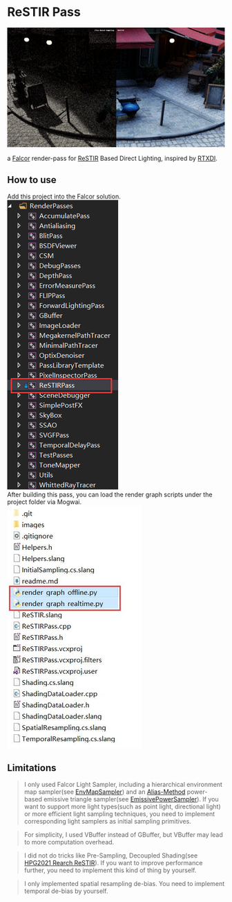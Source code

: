 # ReSTIR Pass

![result](images/result.png)  

a [Falcor](https://github.com/NVIDIAGameWorks/Falcor) render-pass for [ReSTIR](](https://research.nvidia.com/sites/default/files/pubs/2020-07_Spatiotemporal-reservoir-resampling/ReSTIR.pdf)) Based Direct Lighting, inspired by [RTXDI](https://developer.nvidia.com/rtxdi).

## How to use

Add this project into the Falcor solution.  
![file-tree-layout](images/layout.png)  
After building this pass, you can load the render graph scripts under the project folder via Mogwai.  
![render-graph-files](images/rendergraph.jpg)
## Limitations

> I only used Falcor Light Sampler, including a hierarchical environment map sampler(see [EnvMapSampler](https://github.com/NVIDIAGameWorks/Falcor/blob/5236495554f57a734cc815522d95ae9a7dfe458a/Source/Falcor/Experimental/Scene/Lights/EnvMapSampler.slang)) and an [Alias-Method](http://cgi.cs.mcgill.ca/~enewel3/posts/alias-method/index.html) power-based emissive triangle sampler(see [EmissivePowerSampler](https://github.com/NVIDIAGameWorks/Falcor/blob/5236495554f57a734cc815522d95ae9a7dfe458a/Source/Falcor/Experimental/Scene/Lights/EmissivePowerSampler.slang)). If you want to support more light types(such as point light, directional light) or more efficient light sampling techniques, you need to implement corresponding light samplers as initial sampling primitives.

> For simplicity, I used VBuffer instead of GBuffer, but VBuffer may lead to more computation overhead.

> I did not do tricks like Pre-Sampling, Decoupled Shading(see [HPG2021 Rearch ReSTIR](https://research.nvidia.com/publication/2021-07_Rearchitecting-Spatiotemporal-Resampling)). If you want to improve performance further, you need to implement this kind of thing by yourself.

> I only implemented spatial resampling de-bias. You need to implement temporal de-bias by yourself.